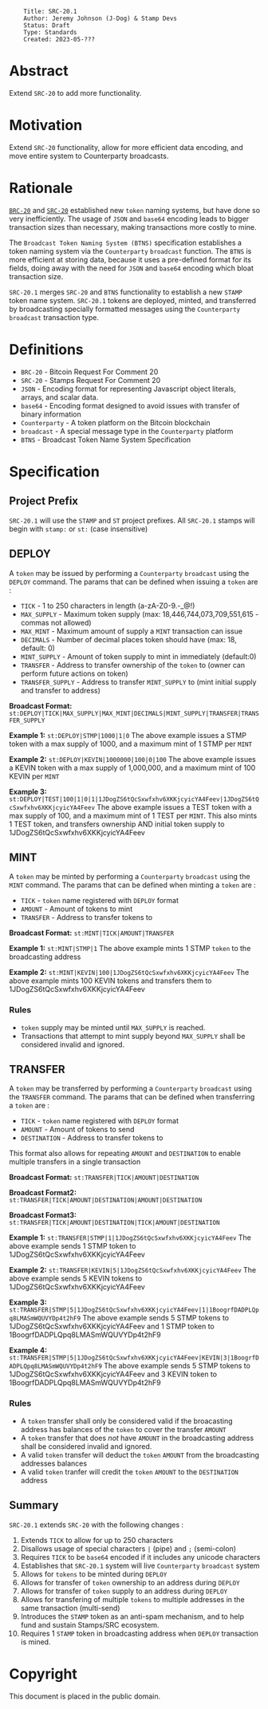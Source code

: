         Title: SRC-20.1
        Author: Jeremy Johnson (J-Dog) & Stamp Devs
        Status: Draft
        Type: Standards
        Created: 2023-05-???

# Abstract
Extend `SRC-20` to add more functionality.

# Motivation
Extend `SRC-20` functionality, allow for more efficient data encoding, and move entire system to Counterparty broadcasts.

# Rationale
[`BRC-20`](https://domo-2.gitbook.io/brc-20-experiment/) and [`SRC-20`](./src20.md) established new `token` naming systems, but have done so very inefficiently. The usage of `JSON` and `base64` encoding leads to bigger transaction sizes than necessary, making transactions more costly to mine.

The `Broadcast Token Naming System (BTNS)` specification establishes a token naming system via the `Counterparty` `broadcast` function. The `BTNS` is more efficient at storing data, because it uses a pre-defined format for its fields, doing away with the need for `JSON` and `base64` encoding which bloat transaction size.

`SRC-20.1` merges `SRC-20` and `BTNS` functionality to establish a new `STAMP` token name system. `SRC-20.1` tokens are deployed, minted, and transferred by broadcasting specially formatted messages using the `Counterparty` `broadcast` transaction type.

# Definitions
- `BRC-20` - Bitcoin Request For Comment 20
- `SRC-20` - Stamps Request For Comment 20
- `JSON` - Encoding format for representing Javascript object literals, arrays, and scalar data.
- `base64` - Encoding format designed to avoid issues with transfer of binary information
- `Counterparty` - A token platform on the Bitcoin blockchain
- `broadcast` - A special message type in the `Counterparty` platform
- `BTNS` - Broadcast Token Name System Specification


# Specification

## Project Prefix
`SRC-20.1` will use the `STAMP` and `ST` project prefixes. All `SRC-20.1` stamps will begin with `stamp:` or `st:` (case insensitive)

## DEPLOY
A `token` may be issued by performing a `Counterparty` `broadcast` using the `DEPLOY` command. The params that can be defined when issuing a `token` are :

- `TICK` - 1 to 250 characters in length (a-zA-Z0-9.-_@!)
- `MAX_SUPPLY` - Maximum token supply (max: 18,446,744,073,709,551,615 - commas not allowed)
- `MAX_MINT` - Maximum amount of supply a `MINT` transaction can issue
- `DECIMALS` - Number of decimal places token should have (max: 18, default: 0)
- `MINT_SUPPLY` - Amount of token supply to mint in immediately (default:0)
- `TRANSFER` - Address to transfer ownership of the `token` to (owner can perform future actions on token)
- `TRANSFER_SUPPLY` - Address to transfer `MINT_SUPPLY` to (mint initial supply and transfer to address)

**Broadcast Format:**
`st:DEPLOY|TICK|MAX_SUPPLY|MAX_MINT|DECIMALS|MINT_SUPPLY|TRANSFER|TRANSFER_SUPPLY`

**Example 1:**
`st:DEPLOY|STMP|1000|1|0`
The above example issues a STMP token with a max supply of 1000, and a maximum mint of 1 STMP per `MINT`

**Example 2:**
`st:DEPLOY|KEVIN|1000000|100|0|100`
The above example issues a KEVIN token with a max supply of 1,000,000, and a maximum mint of 100 KEVIN per `MINT`

**Example 3:**
`st:DEPLOY|TEST|100|1|0|1|1JDogZS6tQcSxwfxhv6XKKjcyicYA4Feev|1JDogZS6tQcSxwfxhv6XKKjcyicYA4Feev`
The above example issues a TEST token with a max supply of 100, and a maximum mint of 1 TEST per `MINT`. This also mints 1 TEST token, and transfers ownership AND initial token supply to 1JDogZS6tQcSxwfxhv6XKKjcyicYA4Feev

## MINT
A `token` may be minted by performing a `Counterparty` `broadcast` using the `MINT` command. The params that can be defined when minting a `token` are :

- `TICK` - `token` name registered with `DEPLOY` format
- `AMOUNT` - Amount of tokens to mint
- `TRANSFER` - Address to transfer tokens to

**Broadcast Format:**
`st:MINT|TICK|AMOUNT|TRANSFER`

**Example 1:**
`st:MINT|STMP|1`
The above example mints 1 STMP `token` to the broadcasting address

**Example 2:**
`st:MINT|KEVIN|100|1JDogZS6tQcSxwfxhv6XKKjcyicYA4Feev`
The above example mints 100 KEVIN tokens and transfers them to 1JDogZS6tQcSxwfxhv6XKKjcyicYA4Feev 

### Rules
- `token` supply may be minted until `MAX_SUPPLY` is reached.
- Transactions that attempt to mint supply beyond `MAX_SUPPLY` shall be considered invalid and ignored.

## TRANSFER
A `token` may be transferred by performing a `Counterparty` `broadcast` using the `TRANSFER` command. The params that can be defined when transferring a `token` are :

- `TICK` - `token` name registered with `DEPLOY` format
- `AMOUNT` - Amount of tokens to send
- `DESTINATION` - Address to transfer tokens to

This format also allows for repeating `AMOUNT` and `DESTINATION` to enable multiple transfers in a single transaction

**Broadcast Format:**
`st:TRANSFER|TICK|AMOUNT|DESTINATION`

**Broadcast Format2:**
`st:TRANSFER|TICK|AMOUNT|DESTINATION|AMOUNT|DESTINATION`

**Broadcast Format3:**
`st:TRANSFER|TICK|AMOUNT|DESTINATION|TICK|AMOUNT|DESTINATION`

**Example 1:**
`st:TRANSFER|STMP|1|1JDogZS6tQcSxwfxhv6XKKjcyicYA4Feev`
The above example sends 1 STMP token to 1JDogZS6tQcSxwfxhv6XKKjcyicYA4Feev

**Example 2:**
`st:TRANSFER|KEVIN|5|1JDogZS6tQcSxwfxhv6XKKjcyicYA4Feev`
The above example sends 5 KEVIN tokens to 1JDogZS6tQcSxwfxhv6XKKjcyicYA4Feev

**Example 3:**
`st:TRANSFER|STMP|5|1JDogZS6tQcSxwfxhv6XKKjcyicYA4Feev|1|1BoogrfDADPLQpq8LMASmWQUVYDp4t2hF9`
The above example sends 5 STMP tokens to 1JDogZS6tQcSxwfxhv6XKKjcyicYA4Feev and 1 STMP token to 1BoogrfDADPLQpq8LMASmWQUVYDp4t2hF9

**Example 4:**
`st:TRANSFER|STMP|5|1JDogZS6tQcSxwfxhv6XKKjcyicYA4Feev|KEVIN|3|1BoogrfDADPLQpq8LMASmWQUVYDp4t2hF9`
The above example sends 5 STMP tokens to 1JDogZS6tQcSxwfxhv6XKKjcyicYA4Feev and 3 KEVIN token to 1BoogrfDADPLQpq8LMASmWQUVYDp4t2hF9

### Rules
- A `token` transfer shall only be considered valid if the broacasting address has balances of the `token` to cover the transfer `AMOUNT`
- A `token` transfer that does _not_ have `AMOUNT` in the broadcasting address shall be considered invalid and ignored.
- A valid `token` transfer will deduct the `token` `AMOUNT` from the broadcasting addresses balances
- A valid `token` tranfer will credit the `token` `AMOUNT` to the `DESTINATION` address

## Summary

`SRC-20.1` extends `SRC-20` with the following changes :
1. Extends `TICK` to allow for up to 250 characters
2. Disallows usage of special characters `|` (pipe) and `;` (semi-colon)
3. Requires `TICK` to be `base64` encoded if it includes any unicode characters
4. Establishes that `SRC-20.1` system will live `Counterparty` `broadcast` system
5. Allows for `tokens` to be minted during `DEPLOY`
6. Allows for transfer of `token` ownership to an address during `DEPLOY`
7. Allows for transfer of `token` supply to an address during `DEPLOY`
8. Allows for transfering of multiple `tokens` to multiple addresses in the same transaction (multi-send)
9. Introduces the `STAMP` token as an anti-spam mechanism, and to help fund and sustain Stamps/SRC ecosystem.
10. Requires 1 `STAMP` token in broadcasting address when `DEPLOY` transaction is mined.


# Copyright
This document is placed in the public domain.


